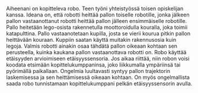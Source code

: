 Aiheenani on kopitteleva robo. Teen työni yhteistyössä toisen opiskelijan kanssa. Ideana on, että robotti heittää pallon toiselle robotille, jonka jälkeen pallon vastaanottanut robotti heittää pallon jälleen ensimmäiselle robotille. Pallo heitetään lego-osista rakennetulla moottoroidulla kouralla, joka toimii katapulttina. Pallo vastaanotetaan kupilla, josta se vierii kourua pitkin pallon heittävään kouraan. Kuppiin saatan käyttä muitakin rakennusosia kuin legoja. Valmis robotti ainakin osaa tähdätä pallon oikeaan kohtaan sen perusteella, kuinka kaukana pallon vastaanottava robotti on. Robo käyttää etäisyyden arvioimiseen etäisyyssensoria. Jos aikaa riittää, niin robon voisi koodata etsimään kopittelukumppaninsa, joko liikkumalla ympäriinsä tai pyörimällä paikallaan. Ongelmia luultavasti syntyy pallon trajektorin laskemisessa ja sen heittämisessä oikeaan kohtaan. On myös ongelmallista saada robo tunnistamaan kopittelukumppani pelkän etäisyyssensorin avulla.
